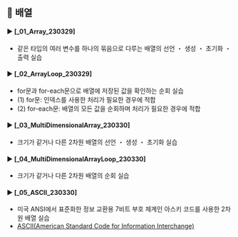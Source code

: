 ####
## 📌 배열
####
#### ► [_01_Array_230329]
- 같은 타입의 여러 변수를 하나의 묶음으로 다루는 배열의 선언 ・ 생성 ・ 초기화 ・ 출력 실습
####
#### ► [_02_ArrayLoop_230329]
- for문과 for-each문으로 배열에 저장된 값을 확인하는 순회 실습
- (1) for문: 인덱스를 사용한 처리가 필요한 경우에 적합
- (2) for-each문: 배열의 모든 값을 순회하며 처리가 필요한 경우에 적합
####
#### ► [_03_MultiDimensionalArray_230330]
- 크기가 같거나 다른 2차원 배열의 선언 ・ 생성 ・ 초기화 실습
####
#### ► [_04_MultiDimensionalArrayLoop_230330]
- 크기가 같거나 다른 2차원 배열의 순회 실습
####
#### ► [_05_ASCII_230330]
- 미국 ANSI에서 표준화한 정보 교환용 7비트 부호 체계인 아스키 코드를 사용한 2차원 배열 실습
- [ASCII(American Standard Code for Information Interchange)](https://ko.wikipedia.org/wiki/ASCII)
####
